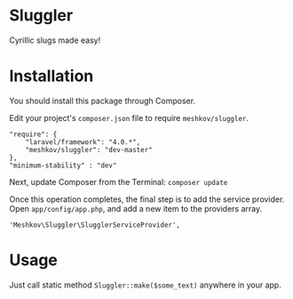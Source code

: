 Sluggler
========

Cyrillic slugs made easy!

Installation
=======
You should install this package through Composer.

Edit your project's `composer.json` file to require `meshkov/sluggler`.

	"require": {
		"laravel/framework": "4.0.*",
		"meshkov/sluggler": "dev-master"
	},
	"minimum-stability" : "dev"

Next, update Composer from the Terminal:
    `composer update`

Once this operation completes, the final step is to add the service provider. Open `app/config/app.php`, and add a new item to the providers array.

  `'Meshkov\Sluggler\SlugglerServiceProvider',`
  
Usage
=====
Just call static method `Sluggler::make($some_text)` anywhere in your app.
